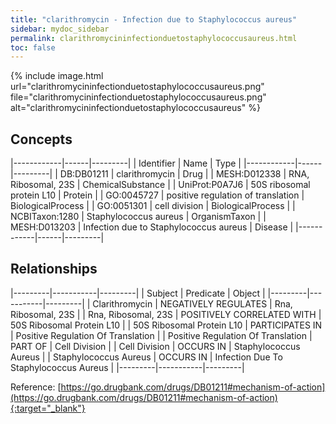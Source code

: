 ```yaml
---
title: "clarithromycin - Infection due to Staphylococcus aureus"
sidebar: mydoc_sidebar
permalink: clarithromycininfectionduetostaphylococcusaureus.html
toc: false 
---
```


{% include image.html url="clarithromycininfectionduetostaphylococcusaureus.png" file="clarithromycininfectionduetostaphylococcusaureus.png" alt="clarithromycininfectionduetostaphylococcusaureus" %}

## Concepts

|------------|------|---------|
| Identifier | Name | Type    |
|------------|------|---------|
| DB:DB01211 | clarithromycin | Drug |
| MESH:D012338 | RNA, Ribosomal, 23S | ChemicalSubstance |
| UniProt:P0A7J6 | 50S ribosomal protein L10 | Protein |
| GO:0045727 | positive regulation of translation | BiologicalProcess |
| GO:0051301 | cell division | BiologicalProcess |
| NCBITaxon:1280 | Staphylococcus aureus | OrganismTaxon |
| MESH:D013203 | Infection due to Staphylococcus aureus | Disease |
|------------|------|---------|

## Relationships

|---------|-----------|---------|
| Subject | Predicate | Object  |
|---------|-----------|---------|
| Clarithromycin | NEGATIVELY REGULATES | Rna, Ribosomal, 23S |
| Rna, Ribosomal, 23S | POSITIVELY CORRELATED WITH | 50S Ribosomal Protein L10 |
| 50S Ribosomal Protein L10 | PARTICIPATES IN | Positive Regulation Of Translation |
| Positive Regulation Of Translation | PART OF | Cell Division |
| Cell Division | OCCURS IN | Staphylococcus Aureus |
| Staphylococcus Aureus | OCCURS IN | Infection Due To Staphylococcus Aureus |
|---------|-----------|---------|

Reference: [https://go.drugbank.com/drugs/DB01211#mechanism-of-action](https://go.drugbank.com/drugs/DB01211#mechanism-of-action){:target="_blank"}